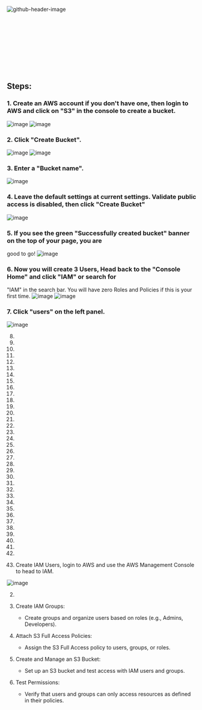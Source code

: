 ![github-header-image](https://github.com/user-attachments/assets/060fe288-4680-4d8d-8ac9-74f4684c33d8)

&nbsp;

&nbsp;

&nbsp;

&nbsp;

&nbsp;

## **Steps:**



### 1. Create an AWS account if you don't have one, then login to AWS and click on "S3" in the console to create a bucket.

![image](https://github.com/user-attachments/assets/43030082-c98e-4ffd-9e60-f05d91208a84)
![image](https://github.com/user-attachments/assets/53627f51-527f-4c76-ad0b-a6fa024dac73)


### 2. Click "Create Bucket".
![image](https://github.com/user-attachments/assets/516a4afe-c09e-424e-902b-95d7443e1405)
![image](https://github.com/user-attachments/assets/ee81a9ae-f212-4da3-99bc-ba60b532a007)



### 3. Enter a "Bucket name". 
![image](https://github.com/user-attachments/assets/cae28df9-9625-4f54-8233-5638688bb647)



### 4. Leave the default settings at current settings. Validate public access is disabled, then click "Create Bucket"
![image](https://github.com/user-attachments/assets/95274119-965b-4e98-929d-29fa9323e837)




### 5. If you see the green "Successfully created bucket" banner on the top of your page, you are 
   good to go!
![image](https://github.com/user-attachments/assets/a9657c4f-0c1e-47ff-b411-4e590662ac51)



### 6. Now you will create 3 Users, Head back to the "Console Home" and click "IAM" or search for  
   "IAM" in the search bar. You will have zero Roles and Policies if this is your first time.
![image](https://github.com/user-attachments/assets/75bdb94e-600f-4533-a0aa-0cf7d09fc7cf)
![image](https://github.com/user-attachments/assets/4056ff41-e57a-43d6-9d87-394e60009968)



### 7. Click "users" on the left panel.
![image](https://github.com/user-attachments/assets/ad2d15a3-47a7-4a62-a5ec-da53fa4632ca)



8.



9.



10.



11.



12.



13.



14.



15.



16.



17.
18.
19.
20.
21.
22.
23.
24.
25.
26.
27.
28.
29.
30.
31.
32.
33.
34.
35.
36.
37.
38.
39.
40.
41.
42.
43. Create IAM Users, login to AWS and use the AWS Management Console to head to IAM.

![image](https://github.com/user-attachments/assets/fb868cea-21a9-4c3a-937e-6913c8d852ed)



2. 












2. Create IAM Groups:
   - Create groups and organize users based on roles (e.g., Admins, Developers).

3. Attach S3 Full Access Policies:
   - Assign the S3 Full Access policy to users, groups, or roles.

4. Create and Manage an S3 Bucket:
   - Set up an S3 bucket and test access with IAM users and groups.

5. Test Permissions:
   - Verify that users and groups can only access resources as defined in their policies.

